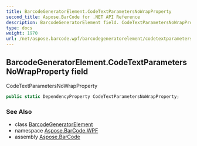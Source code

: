 ```yaml
---
title: BarcodeGeneratorElement.CodeTextParametersNoWrapProperty
second_title: Aspose.BarCode for .NET API Reference
description: BarcodeGeneratorElement field. CodeTextParametersNoWrapProperty
type: docs
weight: 1970
url: /net/aspose.barcode.wpf/barcodegeneratorelement/codetextparametersnowrapproperty/
---
```

## BarcodeGeneratorElement.CodeTextParametersNoWrapProperty field

CodeTextParametersNoWrapProperty

```csharp
public static DependencyProperty CodeTextParametersNoWrapProperty;
```

### See Also

* class [BarcodeGeneratorElement](../)
* namespace [Aspose.BarCode.WPF](../../../aspose.barcode.wpf/)
* assembly [Aspose.BarCode](../../../)


